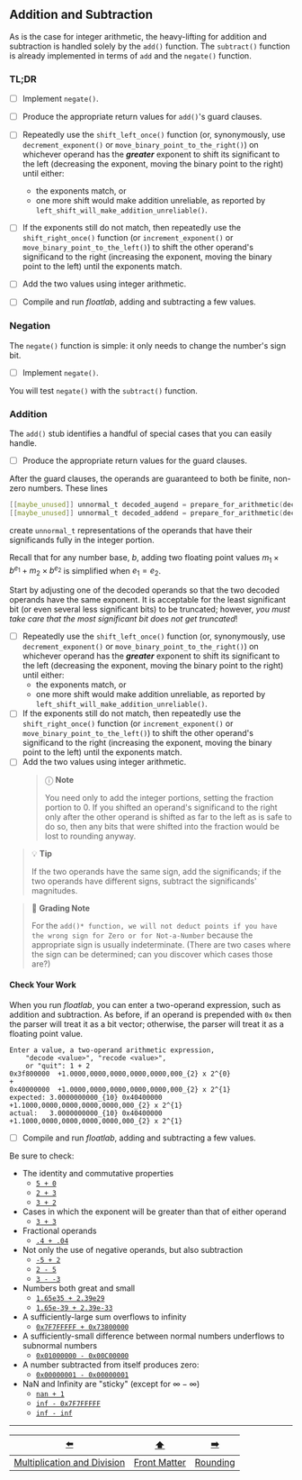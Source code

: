 ## Addition and Subtraction

As is the case for integer arithmetic, the heavy-lifting for addition and subtraction is handled solely by the `add()` function.
The `subtract()` function is already implemented in terms of `add` and the `negate()` function.

### TL;DR

- [ ] Implement `negate()`.



- [ ] Produce the appropriate return values for `add()`'s guard clauses.
- [ ] Repeatedly use the `shift_left_once()` function (or, synonymously, use `decrement_exponent()` or `move_binary_point_to_the_right()`) on whichever operand has the ***greater*** exponent to shift its significant to the left (decreasing the exponent, moving the binary point to the right) until either:
  - the exponents match, or
  - one more shift would make addition unreliable, as reported by  `left_shift_will_make_addition_unreliable()`.
- [ ] If the exponents still do not match, then repeatedly use the `shift_right_once()` function (or `increment_exponent()` or `move_binary_point_to_the_left()`) to shift the other operand's significand to the right (increasing the exponent, moving the binary point to the left) until the exponents match.
- [ ] Add the two values using integer arithmetic.
- [ ] Compile and run *floatlab*, adding and subtracting a few values.


### Negation

The `negate()` function is simple: it only needs to change the number's sign bit.

- [ ] Implement `negate()`.

You will test `negate()` with the `subtract()` function.


### Addition

The `add()` stub identifies a handful of special cases that you can easily handle.

- [ ] Produce the appropriate return values for the guard clauses.

After the guard clauses, the operands are guaranteed to both be finite, non-zero numbers.
These lines
```c
[[maybe_unused]] unnormal_t decoded_augend = prepare_for_arithmetic(decode(augend));
[[maybe_unused]] unnormal_t decoded_addend = prepare_for_arithmetic(decode(addend));
```
create `unnormal_t` representations of the operands that have their significands fully in the integer portion.

Recall that for any number base, $b$, adding two floating point values $m_1 \times b^{e_1} + m_2 \times b^{e_2}$ is simplified when $e_1 = e_2$.

Start by adjusting one of the decoded operands so that the two decoded operands have the same exponent.
It is acceptable for the least significant bit (or even several less significant bits) to be truncated;
however, *you must take care that the most significant bit does not get truncated*!

- [ ] Repeatedly use the `shift_left_once()` function (or, synonymously, use `decrement_exponent()` or `move_binary_point_to_the_right()`) on whichever operand has the ***greater*** exponent to shift its significant to the left (decreasing the exponent, moving the binary point to the right) until either:
  - the exponents match, or
  - one more shift would make addition unreliable, as reported by  `left_shift_will_make_addition_unreliable()`.
- [ ] If the exponents still do not match, then repeatedly use the `shift_right_once()` function (or `increment_exponent()` or `move_binary_point_to_the_left()`) to shift the other operand's significand to the right (increasing the exponent, moving the binary point to the left) until the exponents match.
- [ ] Add the two values using integer arithmetic.
    > ⓘ **Note**
    > 
    > You need only to add the integer portions, setting the fraction portion to 0.
      If you shifted an operand's significand to the right only after the other operand is shifted as far to the left as is safe to do so, then any bits that were shifted into the fraction would be lost to rounding anyway.

> 💡 **Tip**
> 
> If the two operands have the same sign, add the significands;
> if the two operands have different signs, subtract the significands' magnitudes.

> 📝 **Grading Note**
> 
> For the `add()* function, we will not deduct points if you have the wrong sign for Zero or for Not-a-Number` because the appropriate sign is usually indeterminate.
> (There are two cases where the sign can be determined; can you discover which cases those are?)


#### Check Your Work

When you run *floatlab*, you can enter a two-operand expression, such as addition and subtraction.
As before, if an operand is prepended with `0x` then the parser will treat it as a bit vector;
otherwise, the parser will treat it as a floating point value.

```
Enter a value, a two-operand arithmetic expression,
    "decode <value>", "recode <value>",
    or "quit": 1 + 2
0x3f800000	+1.0000,0000,0000,0000,0000,000_{2} x 2^{0}
+
0x40000000	+1.0000,0000,0000,0000,0000,000_{2} x 2^{1}
expected: 3.0000000000_{10}	0x40400000	+1.1000,0000,0000,0000,0000,000_{2} x 2^{1}
actual:   3.0000000000_{10}	0x40400000	+1.1000,0000,0000,0000,0000,000_{2} x 2^{1}
```

- [ ] Compile and run *floatlab*, adding and subtracting a few values.

Be sure to check:
- The identity and commutative properties
  - <u>`5 + 0`</u>
  - <u>`2 + 3`</u>
  - <u>`3 + 2`</u>
- Cases in which the exponent will be greater than that of either operand
  - <u>`3 + 3`</u>
- Fractional operands
  - <u>`.4 + .04`</u>
- Not only the use of negative operands, but also subtraction
  - <u>`-5 + 2`</u>
  - <u>`2 - 5`</u>
  - <u>`3 - -3`</u>
- Numbers both great and small
  - <u>`1.65e35 + 2.39e29`</u>
  - <u>`1.65e-39 + 2.39e-33`</u>
- A sufficiently-large sum overflows to infinity
  - <u>`0x7F7FFFFF + 0x73800000`</u>
- A sufficiently-small difference between normal numbers underflows to subnormal numbers
  - <u>`0x01000000 - 0x00C00000`</u>
- A number subtracted from itself produces zero:
  - <u>`0x00000001 - 0x00000001`</u>
- NaN and Infinity are "sticky" (except for $\infty - \infty$)
  - <u>`nan + 1`</u>
  - <u>`inf - 0x7F7FFFFF`</u>
  - <u>`inf - inf`</u>

---

|             [⬅️](06-multiply-divide.md)              |      [⬆️](../README.md)      |    [➡️](08-rounding.md)    |
|:----------------------------------------------------:|:----------------------------:|:--------------------------:|
| [Multiplication and Division](06-multiply-divide.md) | [Front Matter](../README.md) | [Rounding](08-rounding.md) |
